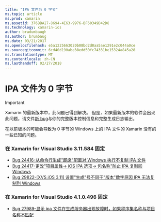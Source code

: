 ```yaml
---
title: "IPA 文件为 0 字节"
ms.topic: article
ms.prod: xamarin
ms.assetid: 376BBA27-8694-4E63-9976-BF60349D42D8
ms.technology: xamarin-ios
author: bradumbaugh
ms.author: brumbaug
ms.date: 03/21/2017
ms.openlocfilehash: e5a1225663020b08bd2d0aa5ae1291e2c044a0ce
ms.sourcegitcommit: 6cd40d190abe38edd50fc74331be15324a845a28
ms.translationtype: MT
ms.contentlocale: zh-CN
ms.lasthandoff: 02/27/2018
---
```

# <a name="ipa-file-is-0-bytes"></a>IPA 文件为 0 字节

> [!IMPORTANT]
> Xamarin 的最新版本中，此问题已得到解决。 但是，如果最新版本的软件会出现此问题，请文件[新 bug](~/cross-platform/troubleshooting/questions/howto-file-bug.md)与你的完整版本控制信息和完整生成日志输出。



在以前版本的可能会导致为 0 字节的 Windows 上的 IPA 文件的 Xamarin 没有的一些已知的问题。 

### <a name="fixed-in-xamarin-for-visual-studio-311584"></a>在 Xamarin for Visual Studio 3.11.584 固定 
- [Bug 24416-从命令行生成"即席"配置对 Windows 执行不复制 IPA 文件](https://bugzilla.xamarin.com/show_bug.cgi?id=24416)
- [Bug 24417-更改"项目属性-> iOS IPA 选项-> 包名称"防止 IPA 复制回 Windows](https://bugzilla.xamarin.com/show_bug.cgi?id=24417)
- [Bug 29822-[XVS.iOS 3.11] 设置"生成"号不同于"版本"数字原因 IPA 无法复制到 Windows](https://bugzilla.xamarin.com/show_bug.cgi?id=29822)

### <a name="fixed-in-xamarin-for-visual-studio-410496"></a>在 Xamarin for Visual Studio 4.1.0.496 固定
- [Bug 27989-显示 ipa 文件在生成服务器出现故障时，如果程序集名称与项目名称不匹配](https://bugzilla.xamarin.com/show_bug.cgi?id=27989)
